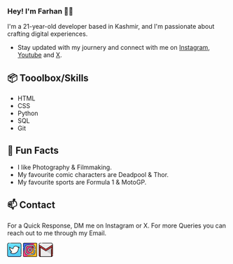 ### Hey! I'm Farhan 👋🏼

I'm a 21-year-old developer based in Kashmir, and I'm passionate about crafting digital experiences.

- Stay updated with my journery and connect with me on [Instagram](https://instagram.com/fxrrhxn.py), [Youtube](https://youtube.com/@fxrrhxn) and [X](https://twitter.com/fxrrhxn).

## 📦 Tooolbox/Skills

- HTML
- CSS
- Python
- SQL
- Git

## 🎉 Fun Facts

- I like Photography & Filmmaking.
- My favourite comic characters are Deadpool & Thor.
- My favourite sports are Formula 1 & MotoGP.

## 📫 Contact

For a Quick Response, DM me on Instagram or X. For more Queries you can reach out to me through my Email.

[![Twitter/X](images/twitter.png)](https://twitter.com/fxrrhxn)
[![Instagram](images/instagram.png)](https://instagram.com/fxrrhxn.py)
[![Email](images/gmail.png)](mailto:fxrrhxn@gmail.com)
